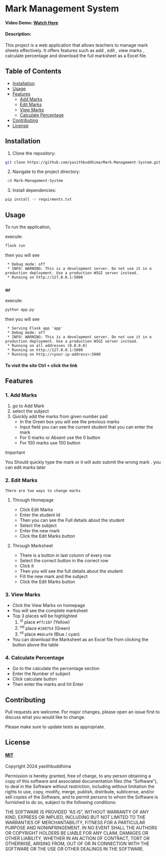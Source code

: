# Mark Management System

#### Video Demo:   [Watch Here](https://youtu.be/W47pEsDMp1o)
#### Description:
This project is a web application that allows teachers to manage mark sheets effectively. 
It offers features such as add , edit , view marks , calculate percentage and download the full marksheet as a Excel file.

## Table of Contents
- [Installation](#installation)
- [Usage](#usage)
- [Features](#features)
    - [Add Marks](#1--add-marks)
    - [Edit Marks](#2-edit-marks)
    - [View Marks](#3-view-marks)
    - [Calculate Percentage](#4-calculate-percentage)
- [Contributing](#contributing)
- [License](#license)

## Installation
1. Clone the repository:
```bash
git clone https://github.com/yasithbuddhima/Mark-Management-System.git
```
2. Navigate to the project directory:
```bash
 cd Mark-Management-System
```
3. Install dependencies:
```bash
pip install -r requirments.txt
```

## Usage
To run the application, 

execute:
```bash
flask run
```
then you will see
```
 * Debug mode: off
 * INFO: WARNING: This is a development server. Do not use it in a production deployment. Use a production WSGI server instead.
 * Running on http://127.0.0.1:5000
```


### or
execute:
```bash
python app.py
```
then you will see
```
 * Serving Flask app 'app'
 * Debug mode: off
 * INFO: WARNING: This is a development server. Do not use it in a production deployment. Use a production WSGI server instead.
 * Running on all addresses (0.0.0.0)
 * Running on http://127.0.0.1:5000
 * Running on http://<your-ip-address>:5000
```

#### To visit the site Ctrl + click the link



## Features
### 1.  Add Marks
1. go to   Add Mark  
2. select the subject
3. Quickly add the marks from given number pad
   - In the Green box you will see the previous marks
   - Input field you can see the current student that you can enter the mark
   - For 0 marks or Absent use the 0 button
   - For 100 marks use 100 button

> [!IMPORTANT]
> You Should quickly type the mark or it will auto submit the wrong mark .
> you can edit marks later



### 2. Edit Marks
`There are two ways to change marks`

1. Through Homepage
    - Click Edit Marks
    - Enter the student Id 
    - Then you can see the Full details about the student
    - Select the subject
    - Enter the new mark 
    - Click the Edit Marks button

2. Through Marksheet
    - There is a button in last column of every row
    - Select the correct button in the correct row
    - Click it
    - Then you will see the full details about the student
    - Fill the new mark and the subject
    - Click the Edit Marks button
### 3. View Marks

- Click the View Marks on homepage
- You will see the complete marksheet
- Top 3 places will be highlighted
    1. <sup> st</sup> place `#ffc107` (Yellow)
    2. <sup> nd</sup> place `#198754` (Green)
    3. <sup> rd</sup> place  `#0dcaf0` (Blue / cyan)
- You can download the Marksheet as an Excel file from  clicking the button above the table

### 4. Calculate Percentage
- Go to the calculate the percentage section
- Enter the Number of subject
- Click calculate button 
- Then enter the marks and hit Enter


## Contributing

Pull requests are welcome. For major changes, please open an issue first
to discuss what you would like to change.

Please make sure to update tests as appropriate.

## License 
####  [MIT](https://choosealicense.com/licenses/mit/)
Copyright 2024 yasithbuddhima 

Permission is hereby granted, free of charge, to any person obtaining a copy of this software and associated documentation files (the “Software”), to deal in the Software without restriction, including without limitation the rights to use, copy, modify, merge, publish, distribute, sublicense, and/or sell copies of the Software, and to permit persons to whom the Software is furnished to do so, subject to the following conditions:

THE SOFTWARE IS PROVIDED “AS IS”, WITHOUT WARRANTY OF ANY KIND, EXPRESS OR IMPLIED, INCLUDING BUT NOT LIMITED TO THE WARRANTIES OF MERCHANTABILITY, FITNESS FOR A PARTICULAR PURPOSE AND NONINFRINGEMENT. IN NO EVENT SHALL THE AUTHORS OR COPYRIGHT HOLDERS BE LIABLE FOR ANY CLAIM, DAMAGES OR OTHER LIABILITY, WHETHER IN AN ACTION OF CONTRACT, TORT OR OTHERWISE, ARISING FROM, OUT OF OR IN CONNECTION WITH THE SOFTWARE OR THE USE OR OTHER DEALINGS IN THE SOFTWARE.
